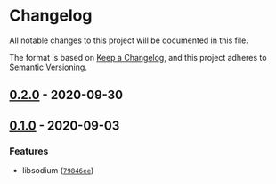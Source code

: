 # Changelog

All notable changes to this project will be documented in this file.

The format is based on [Keep a Changelog],
and this project adheres to [Semantic Versioning].

## [0.2.0] - 2020-09-30

## [0.1.0] - 2020-09-03

### Features

- libsodium ([`79846ee`])

[keep a changelog]: https://keepachangelog.com/en/1.0.0/
[semantic versioning]: https://semver.org/spec/v2.0.0.html
[0.2.0]: https://github.com/denosaurs/sodium/compare/0.1.0...0.2.0
[0.1.0]: https://github.com/denosaurs/sodium/compare/0.1.0
[`79846ee`]: https://github.com/denosaurs/sodium/commit/79846eea72199c04b49ed895785fc3e9021dbfdc
